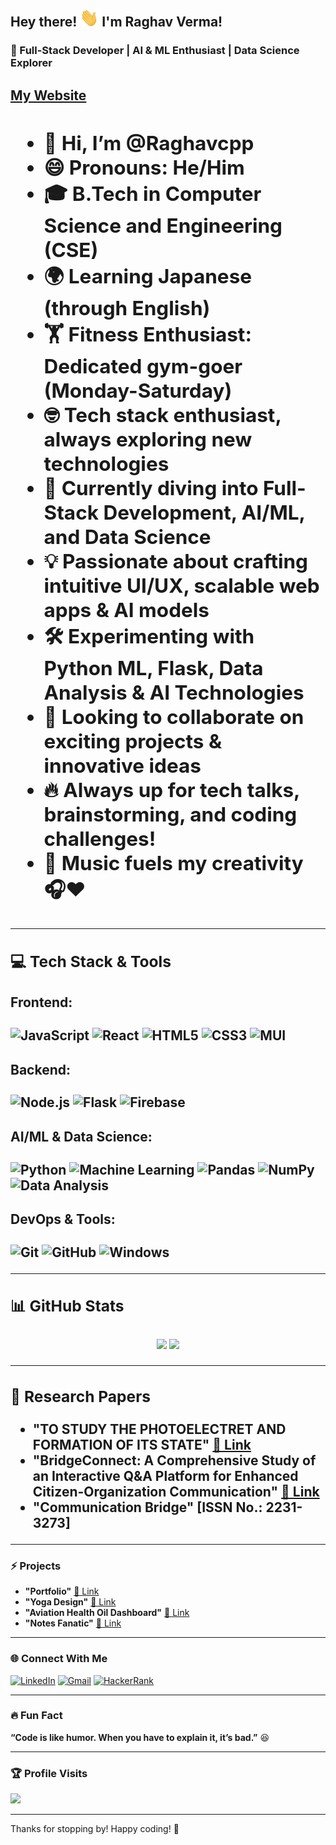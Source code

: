 ## Hey there! <img src="https://raw.githubusercontent.com/akgarg0472/akgarg0472/main/.github/images/hi.gif" width="30px"> I'm Raghav Verma!

### 🚀 Full-Stack Developer | AI & ML Enthusiast | Data Science Explorer
<h2><a href="https://raghavcpp.onrender.com/">My Website<a/><h2/>

- 👋 Hi, I’m **@Raghavcpp**
- 😄 Pronouns: **He/Him**
- 🎓 B.Tech in **Computer Science and Engineering (CSE)**
- 🌍 Learning **Japanese** (through English)
- 🏋️ Fitness Enthusiast: **Dedicated gym-goer (Monday-Saturday)**
- 🤓 Tech stack enthusiast, always exploring new technologies
- 🌱 Currently diving into **Full-Stack Development, AI/ML, and Data Science**
- 💡 Passionate about crafting **intuitive UI/UX, scalable web apps & AI models**
- 🛠️ Experimenting with **Python ML, Flask, Data Analysis & AI Technologies**
- 🤝 Looking to **collaborate on exciting projects & innovative ideas**
- 🔥 Always up for tech talks, brainstorming, and coding challenges!
- 🎵 Music fuels my creativity 🎧❤️

---

### 💻 Tech Stack & Tools

#### Frontend:
![JavaScript](https://img.shields.io/badge/-JavaScript-F7DF1E?style=for-the-badge&logo=javascript&logoColor=black)
![React](https://img.shields.io/badge/-React-61DAFB?style=for-the-badge&logo=react&logoColor=black)
![HTML5](https://img.shields.io/badge/-HTML5-E34F26?style=for-the-badge&logo=html5&logoColor=white)
![CSS3](https://img.shields.io/badge/-CSS3-1572B6?style=for-the-badge&logo=css3&logoColor=white)
![MUI](https://img.shields.io/badge/-MUI-0081CB?style=for-the-badge&logo=mui&logoColor=white)

#### Backend:
![Node.js](https://img.shields.io/badge/-Node.js-43853D?style=for-the-badge&logo=node.js&logoColor=white)
![Flask](https://img.shields.io/badge/-Flask-000000?style=for-the-badge&logo=flask&logoColor=white)
![Firebase](https://img.shields.io/badge/-Firebase-FFCA28?style=for-the-badge&logo=firebase&logoColor=black)

#### AI/ML & Data Science:
![Python](https://img.shields.io/badge/-Python-3776AB?style=for-the-badge&logo=python&logoColor=white)
![Machine Learning](https://img.shields.io/badge/-Machine%20Learning-F7931E?style=for-the-badge&logo=scikit-learn&logoColor=white)
![Pandas](https://img.shields.io/badge/-Pandas-150458?style=for-the-badge&logo=pandas&logoColor=white)
![NumPy](https://img.shields.io/badge/-NumPy-013243?style=for-the-badge&logo=numpy&logoColor=white)
![Data Analysis](https://img.shields.io/badge/-Data%20Analysis-5A29E4?style=for-the-badge&logo=data:image/svg+xml;base64)

#### DevOps & Tools:
![Git](https://img.shields.io/badge/-Git-F05032?style=for-the-badge&logo=git&logoColor=white)
![GitHub](https://img.shields.io/badge/-GitHub-181717?style=for-the-badge&logo=github&logoColor=white)
![Windows](https://img.shields.io/badge/-Windows-0078D6?style=for-the-badge&logo=windows&logoColor=white)

---

### 📊 GitHub Stats

<div align="center">
  <img height="180em" src="https://github-readme-stats.vercel.app/api?username=raghavcpp&show_icons=true&theme=radical&count_private=true"/>
  <img height="180em" src="https://github-readme-streak-stats.herokuapp.com/?user=raghavcpp&theme=radical"/>
</div>

---

### 📜 Research Papers
- **"TO STUDY THE PHOTOELECTRET AND FORMATION OF ITS STATE"** [🔗 Link](https://www.ijasret.com/Search.aspx?title=TO%20STUDY%20THE%20PHOTOELECTRET%20AND%20FORMATION%20OF%20ITS%20STATE)
- **"BridgeConnect: A Comprehensive Study of an Interactive Q&A Platform for Enhanced Citizen-Organization Communication"** [🔗 Link](https://doi.org/10.48001/jocsvl.2024.1134-38)
- **"Communication Bridge"** [ISSN No.: 2231-3273]

---

### ⚡ Projects

- **"Portfolio"** [🔗 Link](https://raghavcpp.onrender.com)
- **"Yoga Design"** [🔗 Link](https://aanandam-yoga-demo.onrender.com)
- **"Aviation Health Oil Dashboard"** [🔗 Link](https://aho-dashboard.onrender.com)
- **"Notes Fanatic"** [🔗 Link](https://notes-fanatic.vercel.app/)

---

### 🌐 Connect With Me

<a href="https://www.linkedin.com/in/raghav-cpp/"><img alt="LinkedIn" src="https://img.shields.io/badge/-LinkedIn-0A66C2?style=for-the-badge&logo=linkedin&logoColor=white"/></a>
<a href="mailto:raghav.cpp@gmail.com"><img alt="Gmail" src="https://img.shields.io/badge/-Gmail-D14836?style=for-the-badge&logo=gmail&logoColor=white"/></a>
<a href="https://www.hackerrank.com/raghavcpp/"><img alt="HackerRank" src="https://img.shields.io/badge/-HackerRank-2EC866?style=for-the-badge&logo=HackerRank&logoColor=white"/></a>

---

### 🔥 Fun Fact

**“Code is like humor. When you have to explain it, it’s bad.”** 😆

---

### 🏆 Profile Visits
<img src='https://profile-counter.glitch.me/raghavcpp/count.svg' width='auto'>

---

Thanks for stopping by! Happy coding! 🚀
